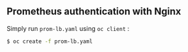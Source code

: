 ## Prometheus authentication with Nginx

Simply run `prom-lb.yaml` using `oc client` :

```bash
$ oc create -f prom-lb.yaml
```